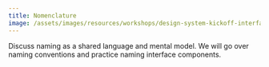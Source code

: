 ```yaml
---
title: Nomenclature
image: /assets/images/resources/workshops/design-system-kickoff-interface-inventory/tag.svg
---
```


Discuss naming as a shared language and mental model. We will go over naming
conventions and practice naming interface components.
